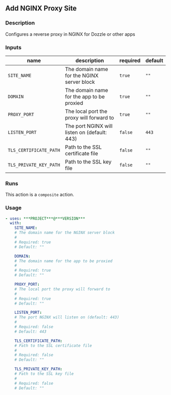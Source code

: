 ## Add NGINX Proxy Site

### Description

Configures a reverse proxy in NGINX for Dozzle or other apps

### Inputs

| name | description | required | default |
| --- | --- | --- | --- |
| `SITE_NAME` | The domain name for the NGINX server block | `true` | `""` |
| `DOMAIN` | The domain name for the app to be proxied | `true` | `""` |
| `PROXY_PORT` | The local port the proxy will forward to | `true` | `""` |
| `LISTEN_PORT` | The port NGINX will listen on (default: 443) | `false` | `443` |
| `TLS_CERTIFICATE_PATH` | Path to the SSL certificate file | `false` | `""` |
| `TLS_PRIVATE_KEY_PATH` | Path to the SSL key file | `false` | `""` |

### Runs

This action is a `composite` action.

### Usage

```yaml
- uses: ***PROJECT***@***VERSION***
  with:
    SITE_NAME:
    # The domain name for the NGINX server block
    #
    # Required: true
    # Default: ""

    DOMAIN:
    # The domain name for the app to be proxied
    #
    # Required: true
    # Default: ""

    PROXY_PORT:
    # The local port the proxy will forward to
    #
    # Required: true
    # Default: ""

    LISTEN_PORT:
    # The port NGINX will listen on (default: 443)
    #
    # Required: false
    # Default: 443

    TLS_CERTIFICATE_PATH:
    # Path to the SSL certificate file
    #
    # Required: false
    # Default: ""

    TLS_PRIVATE_KEY_PATH:
    # Path to the SSL key file
    #
    # Required: false
    # Default: ""
```
